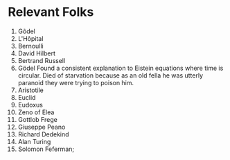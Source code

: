 # Relevant Folks


1. Gõdel
1. L'Hôpital
1. Bernoulli
1. David Hilbert
1. Bertrand Russell
1. Gödel
Found a consistent explanation to Eistein equations where time is circular. Died of starvation because as an old fella he was utterly paranoid they were trying to poison him.
1. Aristotile
1. Euclid
1. Eudoxus
1. Zeno of Elea
1. Gottlob Frege
1. Giuseppe Peano
1. Richard Dedekind
1. Alan Turing
1. Solomon Feferman;